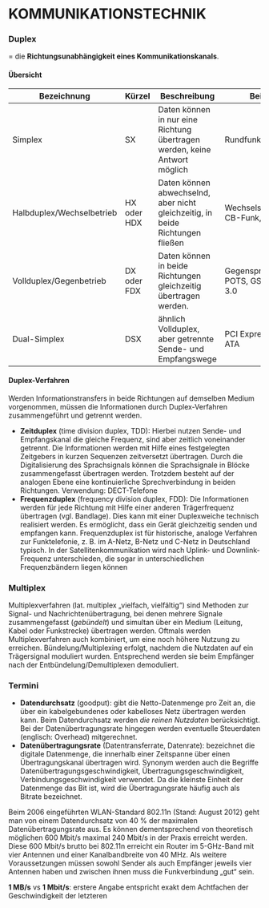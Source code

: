 KOMMUNIKATIONSTECHNIK
============

### Duplex

= die **Richtungsunabhängigkeit eines Kommunikationskanals**.

#### Übersicht

| Bezeichnung               | Kürzel      | Beschreibung                                                 | Beispiele                                 |
| ------------------------- | ----------- | ------------------------------------------------------------ | ----------------------------------------- |
| Simplex                   | SX          | Daten können in nur eine Richtung übertragen werden, keine Antwort möglich | Rundfunk, Pager                           |
| Halbduplex/Wechselbetrieb | HX oder HDX | Daten können abwechselnd, aber nicht gleichzeitig, in beide Richtungen fließen | Wechselsprechanlage, CB-Funk, USB bis 2.0 |
| Vollduplex/Gegenbetrieb   | DX oder FDX | Daten können in beide Richtungen gleichzeitig übertragen werden. | Gegensprechanlage, POTS, GSM, USB ab 3.0  |
| Dual-Simplex              | DSX         | ähnlich Vollduplex, aber getrennte Sende- und Empfangswege   | PCI Express, Serial ATA                   |

#### Duplex-Verfahren

Werden Informationstransfers in beide Richtungen auf demselben Medium vorgenommen, müssen die Informationen durch Duplex-Verfahren zusammengeführt und getrennt werden. 

* **Zeitduplex** (time division duplex, TDD): Hierbei nutzen Sende- und Empfangskanal die gleiche Frequenz, sind aber zeitlich voneinander getrennt. Die Informationen werden mit Hilfe eines festgelegten Zeitgebers in kurzen Sequenzen zeitversetzt übertragen. Durch die Digitalisierung des Sprachsignals können die Sprachsignale in Blöcke zusammengefasst übertragen werden. Trotzdem besteht auf der analogen Ebene eine kontinuierliche Sprechverbindung in beiden Richtungen. Verwendung: DECT-Telefone
* **Frequenzduplex** (frequency division duplex, FDD): Die Informationen werden für jede Richtung mit Hilfe einer anderen Trägerfrequenz übertragen (vgl. Bandlage). Dies kann mit einer Duplexweiche technisch realisiert werden. Es ermöglicht, dass ein Gerät gleichzeitig senden und empfangen kann.
  Frequenzduplex ist für historische, analoge Verfahren zur Funktelefonie, z. B. im A-Netz, B-Netz und C-Netz in Deutschland typisch.
  In der Satellitenkommunikation wird nach Uplink- und Downlink-Frequenz unterschieden, die sogar in unterschiedlichen Frequenzbändern liegen können

### Multiplex

Multiplexverfahren (lat. multiplex „vielfach, vielfältig“) sind Methoden zur Signal- und Nachrichtenübertragung, bei denen mehrere Signale zusammengefasst (*gebündelt*) und simultan über ein Medium (Leitung, Kabel oder Funkstrecke) übertragen werden. Oftmals werden Multiplexverfahren auch kombiniert, um eine noch höhere Nutzung zu erreichen. 
Bündelung/Multiplexing erfolgt, nachdem die Nutzdaten auf ein Trägersignal moduliert wurden. 
Entsprechend werden sie beim Empfänger nach der Entbündelung/Demultiplexen demoduliert. 

### Termini

* **Datendurchsatz** (goodput): gibt die Netto-Datenmenge pro Zeit an, die über ein kabelgebundenes oder kabelloses Netz übertragen werden kann. Beim Datendurchsatz werden *die reinen Nutzdaten* berücksichtigt. Bei der Datenübertragungsrate hingegen werden eventuelle Steuerdaten (englisch: Overhead) mitgerechnet.
* **Datenübertragungsrate** (Datentransferrate, Datenrate): bezeichnet die digitale Datenmenge, die innerhalb einer Zeitspanne über einen Übertragungskanal übertragen wird. Synonym werden auch die Begriffe Datenübertragungsgeschwindigkeit, Übertragungsgeschwindigkeit, Verbindungsgeschwindigkeit verwendet. Da die kleinste Einheit der Datenmenge das Bit ist, wird die Übertragungsrate häufig auch als Bitrate bezeichnet. 

Beim 2006 eingeführten WLAN-Standard 802.11n (Stand: August 2012) geht man von einem Datendurchsatz von 40 % der maximalen Datenübertragungsrate aus. Es können dementsprechend von theoretisch möglichen 600 Mbit/s maximal 240 Mbit/s in der Praxis erreicht werden. Diese 600 Mbit/s brutto bei 802.11n erreicht ein Router im 5-GHz-Band mit vier Antennen und einer Kanalbandbreite von 40 MHz. Als weitere Voraussetzungen müssen sowohl Sender als auch Empfänger jeweils vier Antennen haben und zwischen ihnen muss die Funkverbindung „gut“ sein.

**1 MB/s** vs **1 Mbit/s**: erstere Angabe entspricht exakt dem Achtfachen der Geschwindigkeit der letzteren